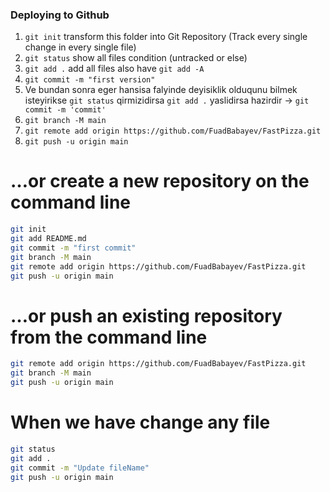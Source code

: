 ### Deploying to Github

1. `git init`       transform this folder into Git Repository (Track every single change in every single file)
2. `git status`     show all files condition (untracked or else)
3. `git add .`      add all files also have `git add -A`      
4. `git commit -m "first version"`
5. Ve bundan sonra eger hansisa falyinde deyisiklik olduqunu bilmek isteyirikse `git status` qirmizidirsa `git add .` yaslidirsa hazirdir -> `git commit -m 'commit'`
6. `git branch -M main`
7. `git remote add origin https://github.com/FuadBabayev/FastPizza.git`
8. `git push -u origin main`


# …or create a new repository on the command line
```bash
git init
git add README.md
git commit -m "first commit"
git branch -M main
git remote add origin https://github.com/FuadBabayev/FastPizza.git
git push -u origin main
```


# …or push an existing repository from the command line
```bash
git remote add origin https://github.com/FuadBabayev/FastPizza.git
git branch -M main
git push -u origin main
```

# When we have change any file
```bash
git status
git add . 
git commit -m "Update fileName"
git push -u origin main 
```